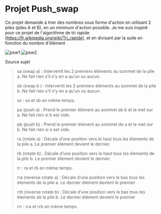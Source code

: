 # Projet Push_swap

Ce projet demande à trier des nombres sous forme d'action en utilisant 2 piles (piles A et B), en un minimum d'action possible.
Je me suis inspiré pour ce projet de l'algorithme de tri rapide (https://fr.wikipedia.org/wiki/Tri_rapide), et en divisant par la suite en fonction du nombre d'élément

![psw1](https://github.com/GitCGuillaume/push_swap/assets/34135668/dd377271-c425-43ce-afa2-8ee70dc639f8)
![psw2](https://github.com/GitCGuillaume/push_swap/assets/34135668/5002ea26-26f8-4935-b9f8-8d66268656cf)


Source sujet
>sa (swap a) : Intervertit les 2 premiers éléments au sommet de la pile a.
Ne fait rien s’il n’y en a qu’un ou aucun.
>
>sb (swap b ) : Intervertit les 2 premiers éléments au sommet de la pile b.
Ne fait rien s’il n’y en a qu’un ou aucun.
>
>ss : sa et sb en même temps.
>
>pa (push a) : Prend le premier élément au sommet de b et le met sur a.
Ne fait rien si b est vide.
>
>pb (push b) : Prend le premier élément au sommet de a et le met sur b.
Ne fait rien si a est vide.
>
>ra (rotate a) : Décale d’une position vers le haut tous les élements de la pile a.
Le premier élément devient le dernier.
>
>rb (rotate b) : Décale d’une position vers le haut tous les élements de la pile b.
Le premier élément devient le dernier.
>
>rr : ra et rb en même temps.
>
>rra (reverse rotate a) : Décale d’une position vers le bas tous les élements de
la pile a. Le dernier élément devient le premier
>
>rrb (reverse rotate b) : Décale d’une position vers le bas tous les élements de
la pile b. Le dernier élément devient le premier
>
>rrr : rra et rrb en même temps.
